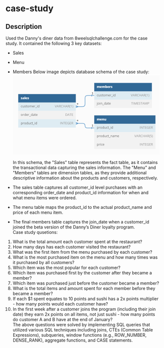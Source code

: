 # case-study

## Description
Used the Danny's diner data from 8weelsqlchallenge.com for the case study. It contained the following 3 key datasets: 
* Sales
* Menu
* Members
Below image depicts database schema of the case study:
![Schema](./img/Schema.png)
  
  In this schema, the "Sales" table represents the fact table, as it contains the transactional data capturing the sales information. The "Menu" and "Members" tables are dimension tables, as they provide additional descriptive information about the products and customers, respectively.
* The sales table captures all customer_id level purchases with an corresponding order_date and product_id
information for when and what menu items were ordered.
* The menu table maps the product_id to the actual product_name and price of each menu item.
* The final members table captures the join_date when a customer_id joined the beta version of the Danny’s Diner
loyalty program.  
Case study qusetions:
1. What is the total amount each customer spent at the restaurant?
1. How many days has each customer visited the restaurant?
1. What was the first item from the menu purchased by each customer?
1. What is the most purchased item on the menu and how many times was it purchased by all customers?
1. Which item was the most popular for each customer?
1. Which item was purchased first by the customer after they became a member?
1. Which item was purchased just before the customer became a member?
1. What is the total items and amount spent for each member before they became a member?
1. If each $1 spent equates to 10 points and sushi has a 2x points multiplier - how many points would each customer have?
1. In the first week after a customer joins the program (including their join date) they earn 2x points on all items, not just sushi - how many points do customer A and B have at the end of January?  
The above questions were solved by implementing SQL queries that utilized various SQL techniques including joins, CTEs (Common Table Expressions), subqueries, window functions (e.g., ROW_NUMBER, DENSE_RANK), aggregate functions, and CASE statements.




